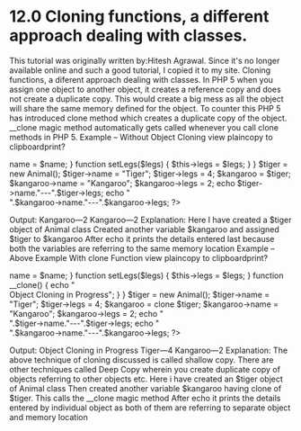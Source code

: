 # 12.0 Cloning functions, a different approach dealing with classes.

This tutorial was originally written by:Hitesh Agrawal. Since it's no longer available online and such a good tutorial, I copied it to my site.
Cloning functions, a diferent approach dealing with classes.
In PHP 5 when you assign one object to another object, it creates a reference copy and does not create a duplicate copy. This would create a big mess as all the object will share the same memory defined for the object. To counter this PHP 5 has introduced clone method which creates a duplicate copy of the object. __clone magic method automatically gets called whenever you call clone methods in PHP 5.
Example – Without Object Cloning
view plaincopy to clipboardprint?
<?php  
class Animal  
{  
   public $name;  
   public $legs;  
   
   function setName($name)  
   {  
    $this->name = $name;  
   }  
   
   function setLegs($legs)  
   {  
    $this->legs = $legs;  
   }  
}  
   
$tiger = new Animal();  
$tiger->name = "Tiger";  
$tiger->legs = 4;  
   
$kangaroo = $tiger;  
$kangaroo->name = "Kangaroo";  
$kangaroo->legs = 2;  
   
echo $tiger->name."---".$tiger->legs;  
echo "<br>".$kangaroo->name."---".$kangaroo->legs;  
?>  
Output:
Kangaroo—2
Kangaroo—2
Explanation:
Here I have created a $tiger object of Animal class
Created another variable $kangaroo and assigned $tiger to $kangaroo
After echo it prints the details entered last because both the variables are referring to the same memory location
Example – Above Example With clone Function
view plaincopy to clipboardprint?
<?php  
class Animal  
{  
   public $name ;  
   public $legs;  
   
   function setName($name)  
   {  
    $this->name = $name;  
   }  
   
   function setLegs($legs)  
   {  
    $this->legs = $legs;  
   }  
   
   function __clone()  
   {  
    echo "<br>Object Cloning in Progress";  
   }  
}  
   
$tiger = new Animal();  
$tiger->name = "Tiger";  
$tiger->legs = 4;  
   
$kangaroo = clone $tiger;  
$kangaroo->name = "Kangaroo";  
$kangaroo->legs = 2;  
   
echo "<br>".$tiger->name."---".$tiger->legs;  
echo "<br>".$kangaroo->name."---".$kangaroo->legs;  
?>  
Output:
Object Cloning in Progress
Tiger—4
Kangaroo—2
Explanation:
The above technique of cloning discussed is called shallow copy. There are other techniques called Deep Copy wherein you create duplicate copy of objects referring to other objects etc.
Here i have created an $tiger object of Animal class
Then created another variable $kangaroo having clone of $tiger. This calls the __clone magic method
After echo it prints the details entered by individual object as both of them are referring to separate object and memory location
